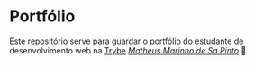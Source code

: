# Portfólio

Este repositório serve para guardar o portfólio do estudante de desenvolvimento web na [Trybe](https://www.betrybe.com/) _[Matheus Marinho de Sa Pinto](https://www.linkedin.com/in/matheus-marinhodsp/)_ :rocket: